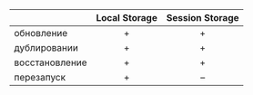 |              | Local Storage | Session Storage |
|--------------|:-------------:|:---------------:|
|обновление    |       +       |        +        |
|дублировании  |       +       |        +        |
|восстановление|       +       |        +        |
|перезапуск    |       +       |        –        |